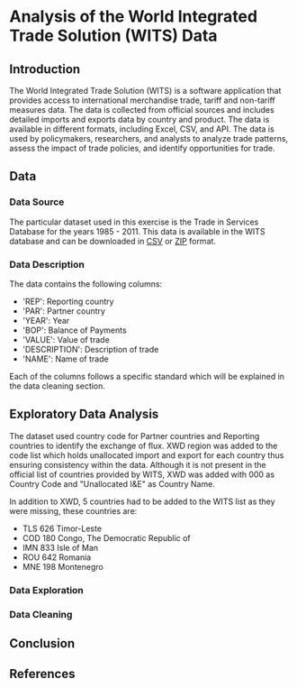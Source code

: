 # Analysis of the World Integrated Trade Solution (WITS) Data

## Introduction
The World Integrated Trade Solution (WITS) is a software application that provides access to international merchandise trade, tariff and non-tariff measures data. The data is collected from official sources and includes detailed imports and exports data by country and product. The data is available in different formats, including Excel, CSV, and API. The data is used by policymakers, researchers, and analysts to analyze trade patterns, assess the impact of trade policies, and identify opportunities for trade.

## Data
### Data Source
The particular dataset used in this exercise is the Trade in Services Database for the years 1985 - 2011. This data is available in the WITS database and can be downloaded in [CSV](http://wits.worldbank.org/data/public/trade/TSD_February2015.csv) or [ZIP](http://wits.worldbank.org/data/public/trade/TSD_February2015.zip) format.

### Data Description
The data contains the following columns:
- 'REP': Reporting country
- 'PAR': Partner country
- 'YEAR': Year
- 'BOP': Balance of Payments
- 'VALUE': Value of trade
- 'DESCRIPTION': Description of trade
- 'NAME': Name of trade

Each of the columns follows a specific standard which will be explained in the data cleaning section.

## Exploratory Data Analysis
The dataset used country code for Partner countries and Reporting countries to identify the exchange of flux. 
XWD region was added to the code list which holds unallocated import and export for each country thus ensuring consistency within the data.
Although it is not present in the official list of countries provided by WITS, XWD was added with 000 as Country Code and "Unallocated I&E" as Country Name.

In addition to XWD, 5 countries had to be added to the WITS list as they were missing, these countries are:
- TLS	626	Timor-Leste
- COD	180	Congo, The Democratic Republic of 
- IMN	833	Isle of Man
- ROU	642	Romania
- MNE	198	Montenegro




### Data Exploration

### Data Cleaning

## Conclusion

## References
```
